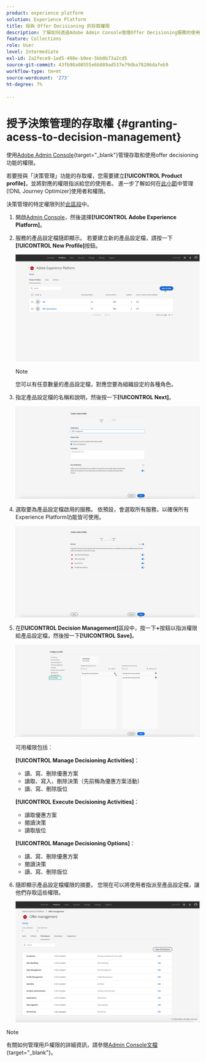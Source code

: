 ```yaml
---
product: experience platform
solution: Experience Platform
title: 授與 Offer Decisioning 的存取權限
description: 了解如何透過Adobe Admin Console管理Offer Decisioning服務的使用者權限。
feature: Collections
role: User
level: Intermediate
exl-id: 2a2fece9-1ad5-498e-b0ee-5bb0b73a2cd5
source-git-commit: 43fb98a08555e6b889ad537e79dba78286dafeb9
workflow-type: tm+mt
source-wordcount: '273'
ht-degree: 7%

---
```


# 授予決策管理的存取權 {#granting-acess-to-decision-management}

使用[Adobe Admin Console](https://helpx.adobe.com/tw/enterprise/managing/user-guide.html){target=&quot;_blank&quot;}管理存取和使用offer decisioning功能的權限。

若要授與「決策管理」功能的存取權，您需要建立&#x200B;**[!UICONTROL Product profile]**，並將對應的權限指派給您的使用者。 進一步了解如何在[此小節](../../administration/permissions.md)中管理[!DNL Journey Optimizer]使用者和權限。

決策管理的特定權限列於[此區段](../../administration/high-low-permissions.md#manage-decisioning)中。

<!--If you are a [!DNL Journey Optimizer] user leveraging the **Decision Management** functionality, you need to have the [Decision management permissions](../../administration/high-low-permissions.md#decisions-permissions) enabled to acces all related capabilities. Learn more on managing [!DNL Journey Optimizer] users and permissions in [this section](../../administration/permissions.md).

If you are an [Adobe Experience Platform](https://experienceleague.adobe.com/docs/experience-platform/landing/home.html){target="_blank"} user leveraging the **Offer Decisioning** application service, follow the steps [below](#granting-acess-to-offer-decisioning) to grant access to [!DNL Offer Decisioning].

Grant access to Offer Decisioning

The steps below only apply to **Experience Platform users** leveraging the [!DNL Offer Decisioning] service.-->

1. 開啟[Admin Console](https://helpx.adobe.com/enterprise/managing/user-guide.html)，然後選擇&#x200B;**[!UICONTROL Adobe Experience Platform]**。

   <!--![](../../assets/offers_admin_console.png)-->

1. 服務的產品設定檔隨即顯示。 若要建立新的產品設定檔，請按一下&#x200B;**[!UICONTROL New Profile]**&#x200B;按鈕。

   ![](../../assets/offers_rights_productprofile.png)

   >[!NOTE]
   >
   >您可以有任意數量的產品設定檔，對應您要為組織設定的各種角色。

1. 指定產品設定檔的名稱和說明，然後按一下&#x200B;**[!UICONTROL Next]**。

   ![](../../assets/create-product-profile.png)

   <!--To access the product profile’s permissions, select the **[!UICONTROL Permissions]** line.-->

1. 選取要為產品設定檔啟用的服務。 依預設，會選取所有服務，以確保所有Experience Platform功能皆可使用。

   ![](../../assets/enable-services.png)

1. 在&#x200B;**[!UICONTROL Decision Management]**&#x200B;區段中，按一下&#x200B;**+**&#x200B;按鈕以指派權限給產品設定檔，然後按一下&#x200B;**[!UICONTROL Save]**。

   ![](../../assets/configure-profile.png)

   可用權限包括：

   **[!UICONTROL Manage Decisioning Activities]**：

   * 讀、寫、刪除優惠方案
   * 讀取、寫入、刪除決策（先前稱為優惠方案活動）
   * 讀、寫、刪除版位

   **[!UICONTROL Execute Decisioning Activities]**：

   * 讀取優惠方案
   * 閱讀決策
   * 讀取版位

   **[!UICONTROL Manage Decisioning Options]**：

   * 讀、寫、刪除優惠方案
   * 閱讀決策
   * 讀、寫、刪除版位



1. 隨即顯示產品設定檔權限的摘要。 您現在可以將使用者指派至產品設定檔，讓他們存取這些權限。

   ![](../../assets/product-profile-created.png)

>[!NOTE]
>
>有關如何管理用戶權限的詳細資訊，請參閱[Admin Console文檔](https://helpx.adobe.com/enterprise/managing/user-guide.html){target=&quot;_blank&quot;}。

